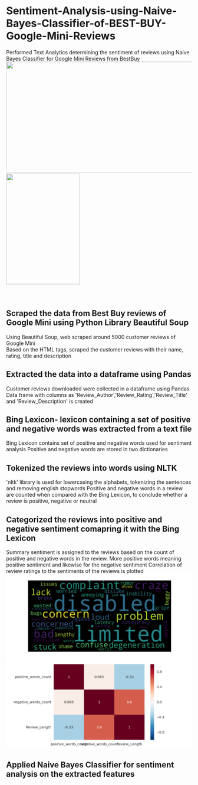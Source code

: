 # Sentiment-Analysis-using-Naive-Bayes-Classifier-of-BEST-BUY-Google-Mini-Reviews
Performed Text Analytics determining the sentiment of reviews using Naive Bayes Classifier for Google Mini Reviews from BestBuy
<br />
<img width="600" height="300" src="https://cnet2.cbsistatic.com/img/IMKLzOuIl4vMHFlRBMx9Uwgoeak=/970x0/2017/10/06/e3f31773-a89c-4f4e-9bd1-9df6955cc7e8/google-home-mini-14.jpg">
<img width="200" height="300" src="https://botw-pd.s3.amazonaws.com/styles/logo-thumbnail/s3/0023/5388/brand.gif?itok=6YcMRAjS"><br />
<br />
<br />

## Scraped the data from Best Buy reviews of Google Mini using Python Library Beautiful Soup
 Using Beautiful Soup, web scraped around 5000 customer reviews of Google Mini <br />
 Based on the HTML tags, scraped the customer reviews with their name, rating, title and description
 
## Extracted the data into a dataframe using Pandas
 Customer reviews downloaded were collected in a dataframe using Pandas
 Data frame with columns as 'Review_Author','Review_Rating','Review_Title' and 'Review_Description' is created

## Bing Lexicon- lexicon containing a set of positive and negative words was extracted from a text file
 Bing Lexicon contains set of positive and negative words used for sentiment analysis
 Positive and negative words are stored in two dictionaries

## Tokenized the reviews into words using NLTK
 'nltk' library is used for lowercasing the alphabets, tokenizing the sentences and removing english stopwords
  Positive and negative words in a review are counted when compared with the Bing Lexicon, to conclude whether a review is positive, negative or neutral
 
## Categorized the reviews into positive and negative sentiment comapring it with the Bing Lexicon
   Summary sentiment is assigned to the reviews based on the count of positive and negative words in the review.
   More positive words meaning positive sentiment and likewise for the negative sentiment
   Correlation of review ratings to the sentiments of the reviews is plotted
   <img src = 'negative_wordcloud.jpg'>
   <img src = 'correlation.png'>
 
## Applied Naive Bayes Classifier for sentiment analysis on the extracted features
 
